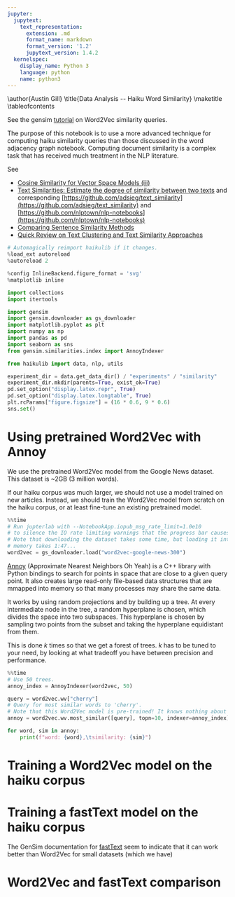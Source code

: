 ```yaml
---
jupyter:
  jupytext:
    text_representation:
      extension: .md
      format_name: markdown
      format_version: '1.2'
      jupytext_version: 1.4.2
  kernelspec:
    display_name: Python 3
    language: python
    name: python3
---
```


<!-- #raw -->
\author{Austin Gill}
\title{Data Analysis -- Haiku Word Similarity}
\maketitle
\tableofcontents
<!-- #endraw -->

See the gensim [tutorial](https://radimrehurek.com/gensim/auto_examples/tutorials/run_annoy.html) on Word2Vec similarity queries.

The purpose of this notebook is to use a more advanced technique for computing haiku similarity queries than those discussed in the word adjacency graph notebook.
Computing document similarity is a complex task that has received much treatment in the NLP literature.

See

* [Cosine Similarity for Vector Space Models (iii)](http://blog.christianperone.com/2013/09/machine-learning-cosine-similarity-for-vector-space-models-part-iii/)
* [Text Similarities: Estimate the degree of similarity between two texts](https://medium.com/@adriensieg/text-similarities-da019229c894) and corresponding [https://github.com/adsieg/text_similarity](https://github.com/adsieg/text_similarity) and [https://github.com/nlptown/nlp-notebooks](https://github.com/nlptown/nlp-notebooks)
* [Comparing Sentence Similarity Methods](https://nlp.town/blog/sentence-similarity/)
* [Quick Review on Text Clustering and Text Similarity Approaches](http://www.lumenai.fr/blog/quick-review-on-text-clustering-and-text-similarity-approaches)

```python
# Automagically reimport haikulib if it changes.
%load_ext autoreload
%autoreload 2

%config InlineBackend.figure_format = 'svg'
%matplotlib inline

import collections
import itertools

import gensim
import gensim.downloader as gs_downloader
import matplotlib.pyplot as plt
import numpy as np
import pandas as pd
import seaborn as sns
from gensim.similarities.index import AnnoyIndexer

from haikulib import data, nlp, utils
```

```python
experiment_dir = data.get_data_dir() / "experiments" / "similarity"
experiment_dir.mkdir(parents=True, exist_ok=True)
pd.set_option("display.latex.repr", True)
pd.set_option("display.latex.longtable", True)
plt.rcParams["figure.figsize"] = (16 * 0.6, 9 * 0.6)
sns.set()
```

# Using pretrained Word2Vec with Annoy

We use the pretrained Word2Vec model from the Google News dataset.
This dataset is ~2GB (3 million words).

If our haiku corpus was much larger, we should not use a model trained on new articles.
Instead, we should train the Word2Vec model from scratch on the haiku corpus, or at least fine-tune an existing pretrained model.

```python
%%time
# Run jupterlab with --NotebookApp.iopub_msg_rate_limit=1.0e10
# to silence the IO rate limiting warnings that the progress bar causes.
# Note that downloading the dataset takes some time, but loading it into
# memory takes 1:47...
word2vec = gs_downloader.load("word2vec-google-news-300")
```

[Annoy](https://github.com/spotify/annoy) (Approximate Nearest Neighbors Oh Yeah) is a C++ library with Python bindings to search for points in space that are close to a given query point. It also creates large read-only file-based data structures that are mmapped into memory so that many processes may share the same data.

It works by using random projections and by building up a tree. At every intermediate node in the tree, a random hyperplane is chosen, which divides the space into two subspaces. This hyperplane is chosen by sampling two points from the subset and taking the hyperplane equidistant from them.

This is done $k$ times so that we get a forest of trees. $k$ has to be tuned to your need, by looking at what tradeoff you have between precision and performance.

```python
%%time
# Use 50 trees.
annoy_index = AnnoyIndexer(word2vec, 50)
```

```python
query = word2vec.wv["cherry"]
# Query for most similar words to 'cherry'.
# Note that this Word2Vec model is pre-trained! It knows nothing about haiku!
annoy = word2vec.wv.most_similar([query], topn=10, indexer=annoy_index)

for word, sim in annoy:
    print(f"word: {word},\tsimilarity: {sim}")
```

# Training a Word2Vec model on the haiku corpus


# Training a fastText model on the haiku corpus

The GenSim documentation for [fastText](https://radimrehurek.com/gensim/auto_examples/tutorials/run_fasttext.html) seem to indicate that it can work better than Word2Vec for small datasets (which we have)


# Word2Vec and fastText comparison

